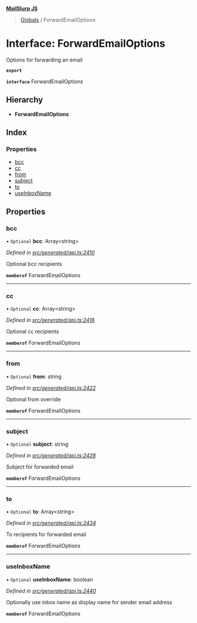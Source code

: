 **[MailSlurp JS](../README.md)**

> [Globals](../README.md) / ForwardEmailOptions

# Interface: ForwardEmailOptions

Options for forwarding an email

**`export`** 

**`interface`** ForwardEmailOptions

## Hierarchy

* **ForwardEmailOptions**

## Index

### Properties

* [bcc](forwardemailoptions.md#bcc)
* [cc](forwardemailoptions.md#cc)
* [from](forwardemailoptions.md#from)
* [subject](forwardemailoptions.md#subject)
* [to](forwardemailoptions.md#to)
* [useInboxName](forwardemailoptions.md#useinboxname)

## Properties

### bcc

• `Optional` **bcc**: Array\<string>

*Defined in [src/generated/api.ts:2410](https://github.com/mailslurp/mailslurp-client/blob/37bf78e/src/generated/api.ts#L2410)*

Optional bcc recipients

**`memberof`** ForwardEmailOptions

___

### cc

• `Optional` **cc**: Array\<string>

*Defined in [src/generated/api.ts:2416](https://github.com/mailslurp/mailslurp-client/blob/37bf78e/src/generated/api.ts#L2416)*

Optional cc recipients

**`memberof`** ForwardEmailOptions

___

### from

• `Optional` **from**: string

*Defined in [src/generated/api.ts:2422](https://github.com/mailslurp/mailslurp-client/blob/37bf78e/src/generated/api.ts#L2422)*

Optional from override

**`memberof`** ForwardEmailOptions

___

### subject

• `Optional` **subject**: string

*Defined in [src/generated/api.ts:2428](https://github.com/mailslurp/mailslurp-client/blob/37bf78e/src/generated/api.ts#L2428)*

Subject for forwarded email

**`memberof`** ForwardEmailOptions

___

### to

• `Optional` **to**: Array\<string>

*Defined in [src/generated/api.ts:2434](https://github.com/mailslurp/mailslurp-client/blob/37bf78e/src/generated/api.ts#L2434)*

To recipients for forwarded email

**`memberof`** ForwardEmailOptions

___

### useInboxName

• `Optional` **useInboxName**: boolean

*Defined in [src/generated/api.ts:2440](https://github.com/mailslurp/mailslurp-client/blob/37bf78e/src/generated/api.ts#L2440)*

Optionally use inbox name as display name for sender email address

**`memberof`** ForwardEmailOptions
